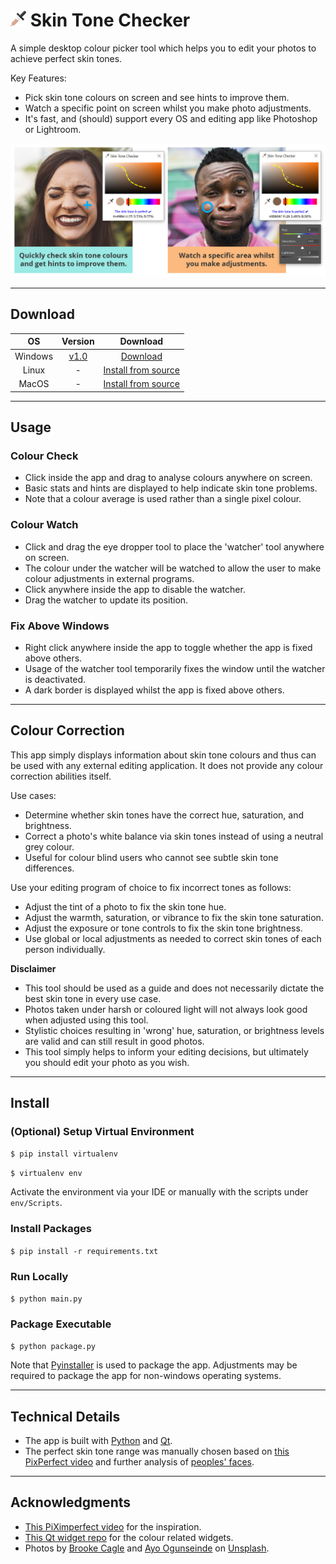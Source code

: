 # ![Icon](https://raw.githubusercontent.com/kangabru/skin-tone-checker/assets/readme/logo.png) Skin Tone Checker

A simple desktop colour picker tool which helps you to edit your photos to achieve perfect skin tones.

Key Features:
- Pick skin tone colours on screen and see hints to improve them.
- Watch a specific point on screen whilst you make photo adjustments.
- It's fast, and (should) support every OS and editing app like Photoshop or Lightroom.

![Banner Image](https://raw.githubusercontent.com/kangabru/skin-tone-checker/assets/readme/banner.jpg)

---

## Download

| OS | Version | Download |
|:---:|:---:|:---:|
| Windows | [v1.0](https://github.com/kangabru/skin-tone-checker/releases/tag/v1.0) | [Download](https://github.com/kangabru/skin-tone-checker/releases/download/v1.0/Skin.Tone.Checker.exe) |
| Linux | - | [Install from source](#Install) |
| MacOS | - | [Install from source](#Install) |

---

## Usage

### Colour Check
- Click inside the app and drag to analyse colours anywhere on screen.
- Basic stats and hints are displayed to help indicate skin tone problems.
- Note that a colour average is used rather than a single pixel colour.

### Colour Watch
- Click and drag the eye dropper tool to place the 'watcher' tool anywhere on screen.
- The colour under the watcher will be watched to allow the user to make colour adjustments in external programs.
- Click anywhere inside the app to disable the watcher.
- Drag the watcher to update its position.

### Fix Above Windows
- Right click anywhere inside the app to toggle whether the app is fixed above others.
- Usage of the watcher tool temporarily fixes the window until the watcher is deactivated.
- A dark border is displayed whilst the app is fixed above others.

---

## Colour Correction

This app simply displays information about skin tone colours and thus can be used with any external editing application. It does not provide any colour correction abilities itself.

Use cases:
- Determine whether skin tones have the correct hue, saturation, and brightness.
- Correct a photo's white balance via skin tones instead of using a neutral grey colour.
- Useful for colour blind users who cannot see subtle skin tone differences.

Use your editing program of choice to fix incorrect tones as follows:
- Adjust the tint of a photo to fix the skin tone hue.
- Adjust the warmth, saturation, or vibrance to fix the skin tone saturation.
- Adjust the exposure or tone controls to fix the skin tone brightness.
- Use global or local adjustments as needed to correct skin tones of each person individually.

**Disclaimer**

- This tool should be used as a guide and does not necessarily dictate the best skin tone in every use case.
- Photos taken under harsh or coloured light will not always look good when adjusted using this tool.
- Stylistic choices resulting in 'wrong' hue, saturation, or brightness levels are valid and can still result in good photos.
- This tool simply helps to inform your editing decisions, but ultimately you should edit your photo as you wish.

---

## Install

### (Optional) Setup Virtual Environment

`$ pip install virtualenv`

`$ virtualenv env`

Activate the environment via your IDE or manually with the scripts under `env/Scripts`.

### Install Packages

`$ pip install -r requirements.txt`

### Run Locally

`$ python main.py`

### Package Executable

`$ python package.py`

Note that [Pyinstaller](https://pyinstaller.readthedocs.io/en/stable/) is used to package the app. Adjustments may be required to package the app for non-windows operating systems.

---

## Technical Details

- The app is built with [Python](https://www.python.org/downloads/) and [Qt](https://pyqt5.com).
- The perfect skin tone range was manually chosen based on [this PixPerfect video](https://www.youtube.com/watch?v=Wvr8LCSuFjE) and further analysis of [peoples' faces](http://vis-www.cs.umass.edu/lfw/alpha_all_30.html).

---

## Acknowledgments

- [This PiXimperfect video](https://www.youtube.com/watch?v=Wvr8LCSuFjE) for the inspiration.
- [This Qt widget repo](https://github.com/PyQt5/CustomWidgets) for the colour related widgets.
- Photos by [Brooke Cagle](https://unsplash.com/photos/HRZUzoX1e6w) and [Ayo Ogunseinde](https://unsplash.com/photos/sibVwORYqs0) on [Unsplash](https://unsplash.com/).